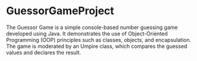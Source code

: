 # GuessorGameProject
The Guessor Game is a simple console-based number guessing game developed using Java. It demonstrates the use of Object-Oriented Programming (OOP) principles such as classes, objects, and encapsulation. The game is moderated by an Umpire class, which compares the guessed values and declares the result.
